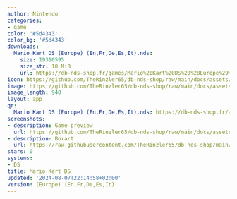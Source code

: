```yaml
---
author: Nintendo
categories:
- game
color: '#5d4343'
color_bg: '#5d4343'
downloads:
  Mario Kart DS (Europe) (En,Fr,De,Es,It).nds:
    size: 19310595
    size_str: 18 MiB
    url: https://db-nds-shop.fr/games/Mario%20Kart%20DS%20%28Europe%29%20%28En%2CFr%2CDe%2CEs%2CIt%29.zip
icon: https://github.com/TheRinzler65/db-nds-shop/raw/main/docs/assets/images/icons/mariokartds.png
image: https://github.com/TheRinzler65/db-nds-shop/raw/main/docs/assets/images/icons/mariokartds.png
image_length: 940
layout: app
qr:
  Mario Kart DS (Europe) (En,Fr,De,Es,It).nds: https://db-nds-shop.fr/assets/images/qr/mario-kart-ds-europe-enfrdeesit-nds.png
screenshots:
- description: Game preview
  url: https://github.com/TheRinzler65/db-nds-shop/raw/main/docs/assets/images/screenshots/mariokartds/mariokartds.png
- description: Boxart
  url: https://raw.githubusercontent.com/TheRinzler65/db-nds-shop/main/docs/assets/images/boxart/Mario%20Kart%20DS%20(Europe)%20(En%2CFr%2CDe%2CEs%2CIt).nds.png
stars: 0
systems:
- DS
title: Mario Kart DS
updated: '2024-08-07T22:14:58+02:00'
version: (Europe) (En,Fr,De,Es,It)
---
```

